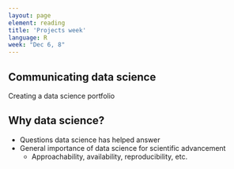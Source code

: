 ```yaml
---
layout: page
element: reading
title: 'Projects week'
language: R
week: "Dec 6, 8"
---
```


## Communicating data science

 Creating a data science portfolio


## Why data science?

- Questions data science has helped answer
- General importance of data science for scientific advancement
  - Approachability, availability, reproducibility, etc.
